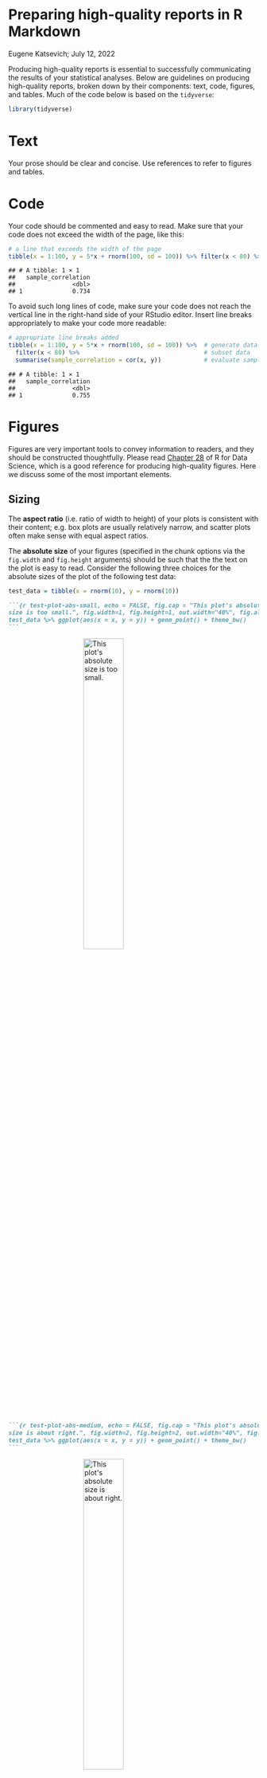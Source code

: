 Preparing high-quality reports in R Markdown
================
Eugene Katsevich; July 12, 2022

Producing high-quality reports is essential to successfully
communicating the results of your statistical analyses. Below are
guidelines on producing high-quality reports, broken down by their
components: text, code, figures, and tables. Much of the code below is
based on the `tidyverse`:

``` r
library(tidyverse)
```

# Text

Your prose should be clear and concise. Use references to refer to
figures and tables.

# Code

Your code should be commented and easy to read. Make sure that your code
does not exceed the width of the page, like this:

``` r
# a line that exceeds the width of the page
tibble(x = 1:100, y = 5*x + rnorm(100, sd = 100)) %>% filter(x < 80) %>% summarise(sample_correlation = cor(x, y))
```

    ## # A tibble: 1 × 1
    ##   sample_correlation
    ##                <dbl>
    ## 1              0.734

To avoid such long lines of code, make sure your code does not reach the
vertical line in the right-hand side of your RStudio editor. Insert line
breaks appropriately to make your code more readable:

``` r
# appropriate line breaks added
tibble(x = 1:100, y = 5*x + rnorm(100, sd = 100)) %>%  # generate data
  filter(x < 80) %>%                                   # subset data
  summarise(sample_correlation = cor(x, y))            # evaluate sample corr.
```

    ## # A tibble: 1 × 1
    ##   sample_correlation
    ##                <dbl>
    ## 1              0.755

# Figures

Figures are very important tools to convey information to readers, and
they should be constructed thoughtfully. Please read [Chapter
28](https://r4ds.had.co.nz/graphics-for-communication.html) of R for
Data Science, which is a good reference for producing high-quality
figures. Here we discuss some of the most important elements.

## Sizing

The **aspect ratio** (i.e. ratio of width to height) of your plots is
consistent with their content; e.g. box plots are usually relatively
narrow, and scatter plots often make sense with equal aspect ratios.

The **absolute size** of your figures (specified in the chunk options
via the `fig.width` and `fig.height` arguments) should be such that the
the text on the plot is easy to read. Consider the following three
choices for the absolute sizes of the plot of the following test data:

``` r
test_data = tibble(x = rnorm(10), y = rnorm(10))
```

```` markdown
```{r test-plot-abs-small, echo = FALSE, fig.cap = "This plot's absolute 
size is too small.", fig.width=1, fig.height=1, out.width="40%", fig.align = "center"}
test_data %>% ggplot(aes(x = x, y = y)) + geom_point() + theme_bw()
```
````

<img src="preparing-reports_files/figure-gfm/test-plot-abs-small-1.png" title="This plot's absolute size is too small." alt="This plot's absolute size is too small." width="40%" style="display: block; margin: auto;" />

```` markdown
```{r test-plot-abs-medium, echo = FALSE, fig.cap = "This plot's absolute 
size is about right.", fig.width=2, fig.height=2, out.width="40%", fig.align = "center"}
test_data %>% ggplot(aes(x = x, y = y)) + geom_point() + theme_bw()
```
````

<img src="preparing-reports_files/figure-gfm/test-plot-abs-medium-1.png" title="This plot's absolute size is about right." alt="This plot's absolute size is about right." width="40%" style="display: block; margin: auto;" />

```` markdown
```{r test-plot-abs-large, echo = FALSE, fig.cap = "This plot's absolute 
size is too large.", fig.width=5, fig.height=5, out.width="40%", fig.align = "center"}
test_data %>% ggplot(aes(x = x, y = y)) + geom_point() + theme_bw()
```
````

<img src="preparing-reports_files/figure-gfm/test-plot-abs-large-1.png" title="This plot's absolute size is too large." alt="This plot's absolute size is too large." width="40%" style="display: block; margin: auto;" />

Among the three resulting figures, the small-sized plot is too cramped,
the large-sized plot has axis titles and labels that are too small to
read, and the medium-sized plot is about right. A good rule of thumb is
that the smallest text in your plots should be roughly the same size as
the text in your report.

The **relative size** of your figures (relative to the dimensions of
your report, as specified by `out.width` in the chunk header) should
also be chosen appropriately. Compare the following three figures
corresponding to relative sizes of 10%, 40%, and 80%. The small plot is
too small to see, the large plot takes up too much space, and the medium
one is about right.

```` markdown
```{r test-plot-rel-small, echo = FALSE, fig.cap = "This plot's relative 
size is too small.", fig.width=2, fig.height=2, out.width="10%", fig.align = 
"center"}
test_data %>% ggplot(aes(x = x, y = y)) + geom_point() + theme_bw()
```
````

<img src="preparing-reports_files/figure-gfm/test-plot-rel-small-1.png" title="This plot's relative size is too small." alt="This plot's relative size is too small." width="10%" style="display: block; margin: auto;" />

```` markdown
```{r test-plot-rel-medium, echo = FALSE, fig.cap = "This plot's relative
size is about right.", fig.width=2, fig.height=2, out.width="40%", fig.align =
"center"}
test_data %>% ggplot(aes(x = x, y = y)) + geom_point() + theme_bw()
```
````

<img src="preparing-reports_files/figure-gfm/test-plot-rel-medium-1.png" title="This plot's relative size is about right." alt="This plot's relative size is about right." width="40%" style="display: block; margin: auto;" />

```` markdown
```{r test-plot-rel-large, echo = FALSE, fig.cap = "This plot's relative 
size is too large.", fig.width=2, fig.height=2, out.width="80%", fig.align =
"center"}
test_data %>% ggplot(aes(x = x, y = y)) + geom_point() + theme_bw()
```
````

<img src="preparing-reports_files/figure-gfm/test-plot-rel-large-1.png" title="This plot's relative size is too large." alt="This plot's relative size is too large." width="80%" height="80%" style="display: block; margin: auto;" />

## Titles

Each plot should include informative axis and legend titles. For
example, consider the code below (drawn from R4DS Chapter 28), which
produces the above plot.

``` r
# a plot without clear axis and legend titles
mpg %>%
  ggplot(aes(x = displ, y = hwy)) +
  geom_point(aes(color = class)) +
  geom_smooth(se = FALSE) + 
  theme_bw()
```

<img src="preparing-reports_files/figure-gfm/cars-unlabeled-1.png" title="A plot without clear titles." alt="A plot without clear titles." style="display: block; margin: auto;" />

This is a plot of fuel efficiency versus engine displacement for various
types of cars, but the axis and legend labels on the plot do not make
this very clear.

We can easily add informative titles to this plot using `labs`, which is
much easier to understand.

``` r
# a plot with clear axis and legend titles
mpg %>%
  ggplot(aes(x = displ, y = hwy)) +
  geom_point(aes(color = class)) +
  geom_smooth(se = FALSE) + 
  labs(
    x = "Engine displacement (liters)",
    y = "Highway fuel economy (miles per gallon)",
    colour = "Car type"
  ) +
  theme_bw()
```

<img src="preparing-reports_files/figure-gfm/cars-labeled-1.png" title="(A plot with clear axis and legend titles). Fuel efficiency generally decreases with engine size; two-seaters (sports cars) are an exception because of their light weight." alt="(A plot with clear axis and legend titles). Fuel efficiency generally decreases with engine size; two-seaters (sports cars) are an exception because of their light weight." style="display: block; margin: auto;" />
Plots might or might not need overall titles; often the axis titles
speak for themselves and the message of the plot can be conveyed in the
caption) To add plot titles if necessary, use `ggtitle`. If applicable,
axis titles should also include the units of measurement, e.g. liters or
miles per gallon.

## Layout

Sometimes, two or more plots make sense to present together in a single
figure. This can be accomplished in two ways. If the different plots
convey the same type of information but for different slices of the
data, then `facet_grid` and `facet_wrap` are the best way of laying out
these plots. For example, the code and figure below illustrate
`facet_wrap` for the `mpg` data used above.

``` r
# illustrate how to use facet_wrap to create a multi-panel plot
mpg %>%
  filter(class %in% 
           c("2seater", "compact", "midsize")) %>%  # select 3 classes of cars
  ggplot(aes(x = displ, y = hwy)) +
  geom_point() +
  facet_wrap(class ~ .) +                           # separate panels per class
  labs(
    x = "Engine displacement (liters)",
    y = "Highway fuel economy\n(miles per gallon)", # line break in axis title
  ) +
  theme_bw()
```

<img src="preparing-reports_files/figure-gfm/facet-wrap-1.png" title="An illustration of using $\texttt{facet\_wrap}$ to create a multi-panel plot." alt="An illustration of using $\texttt{facet\_wrap}$ to create a multi-panel plot." width="100%" style="display: block; margin: auto;" />

If the plots convey different types of information, then they should be
created separately and then concatenated together using the `plot_grid`
function from the `cowplot` package.

``` r
library(cowplot)
```

An example is shown below.

``` r
# illustration of using cowplot to concatenate multiple plots

# first plot: box plot of fuel economy by car type
p1 = mpg %>%
  mutate(class =                         # re-order car classes by fuel economy
           fct_reorder(class, hwy)) %>%
  ggplot(aes(x = class, y = hwy, fill = class)) +
  geom_boxplot() +
  labs(
    x = "Car type",
    y = "Highway fuel economy\n(miles per gallon)"
  ) + 
  theme_bw() + 
  theme(legend.position = "none",        # remove legend and x axis text because 
        axis.text.x = element_blank())   #  information present in second plot

# second plot: scatter plot of fuel economy versus car type
p2 = mpg %>%
  mutate(class =                         # re-order car classes by fuel economy
           fct_reorder(class, hwy)) %>%
  ggplot(aes(x = displ, y = hwy)) +
  geom_point(aes(color = class)) +
  geom_smooth(se = FALSE) + 
  labs(
    x = "Engine displacement (liters)",
    colour = "Car type"
  ) +
  theme_bw() + 
  theme(axis.title.y = element_blank())  # remove y axis title because already
                                         #  present in the first plot

# use cowplot to concatenate the two plots
plot_grid(p1, p2, 
          rel_widths = c(1,2), # specify relative widths
          align = "h")         # how to align subplots
```

<img src="preparing-reports_files/figure-gfm/cowplot-demo-1.png" title="(An illustration of using $\texttt{cowplot}$ to create a multi-panel plot.) Relationships between highway fuel economy and car type (left panel) and engine displacement (right panel)." alt="(An illustration of using $\texttt{cowplot}$ to create a multi-panel plot.) Relationships between highway fuel economy and car type (left panel) and engine displacement (right panel)." width="100%" style="display: block; margin: auto;" />

# Tables

Tables are generally less complex than figures, but many of the
principles of creating high-quality figures carry over to tables as well
(e.g. choosing appropriate sizes, captions, and titles.)

## Formatting

Use `kable` from the `knitr` package, in conjunction with the
`kableExtra` package, for creating nice tables. An example is below.

``` r
library(kableExtra)
```

## Column titles for tables

Just like axis labels for figures, column titles for tables should be
easily readable. Often this means not using the variable names directly
from your data frame. For example, consider the table below, which
displays the number of cylinders and the drive train type for the cars
in `mpg`.

``` r
# a table without clear column titles
mpg %>% 
  count(cyl, drv) %>%
  kable(row.names = NA, 
      booktabs = TRUE, digits = 2) %>%
  kable_styling(position = "center")
```

<table class="table" style="margin-left: auto; margin-right: auto;">
<thead>
<tr>
<th style="text-align:right;">
cyl
</th>
<th style="text-align:left;">
drv
</th>
<th style="text-align:right;">
n
</th>
</tr>
</thead>
<tbody>
<tr>
<td style="text-align:right;">
4
</td>
<td style="text-align:left;">
4
</td>
<td style="text-align:right;">
23
</td>
</tr>
<tr>
<td style="text-align:right;">
4
</td>
<td style="text-align:left;">
f
</td>
<td style="text-align:right;">
58
</td>
</tr>
<tr>
<td style="text-align:right;">
5
</td>
<td style="text-align:left;">
f
</td>
<td style="text-align:right;">
4
</td>
</tr>
<tr>
<td style="text-align:right;">
6
</td>
<td style="text-align:left;">
4
</td>
<td style="text-align:right;">
32
</td>
</tr>
<tr>
<td style="text-align:right;">
6
</td>
<td style="text-align:left;">
f
</td>
<td style="text-align:right;">
43
</td>
</tr>
<tr>
<td style="text-align:right;">
6
</td>
<td style="text-align:left;">
r
</td>
<td style="text-align:right;">
4
</td>
</tr>
<tr>
<td style="text-align:right;">
8
</td>
<td style="text-align:left;">
4
</td>
<td style="text-align:right;">
48
</td>
</tr>
<tr>
<td style="text-align:right;">
8
</td>
<td style="text-align:left;">
f
</td>
<td style="text-align:right;">
1
</td>
</tr>
<tr>
<td style="text-align:right;">
8
</td>
<td style="text-align:left;">
r
</td>
<td style="text-align:right;">
21
</td>
</tr>
</tbody>
</table>

We can specify clear column names via the `col.names` argument to
`kable`. See table below and the code chunk that produced it.

``` r
# a table with clear column titles
mpg %>% 
  count(cyl, drv) %>%
  kable(row.names = NA, 
        col.names = c("Num. cylinders", "Drive train", "Count"),
        booktabs = TRUE, 
        digits = 2) %>%
  kable_styling(position = "center")
```

<table class="table" style="margin-left: auto; margin-right: auto;">
<thead>
<tr>
<th style="text-align:right;">
Num. cylinders
</th>
<th style="text-align:left;">
Drive train
</th>
<th style="text-align:right;">
Count
</th>
</tr>
</thead>
<tbody>
<tr>
<td style="text-align:right;">
4
</td>
<td style="text-align:left;">
4
</td>
<td style="text-align:right;">
23
</td>
</tr>
<tr>
<td style="text-align:right;">
4
</td>
<td style="text-align:left;">
f
</td>
<td style="text-align:right;">
58
</td>
</tr>
<tr>
<td style="text-align:right;">
5
</td>
<td style="text-align:left;">
f
</td>
<td style="text-align:right;">
4
</td>
</tr>
<tr>
<td style="text-align:right;">
6
</td>
<td style="text-align:left;">
4
</td>
<td style="text-align:right;">
32
</td>
</tr>
<tr>
<td style="text-align:right;">
6
</td>
<td style="text-align:left;">
f
</td>
<td style="text-align:right;">
43
</td>
</tr>
<tr>
<td style="text-align:right;">
6
</td>
<td style="text-align:left;">
r
</td>
<td style="text-align:right;">
4
</td>
</tr>
<tr>
<td style="text-align:right;">
8
</td>
<td style="text-align:left;">
4
</td>
<td style="text-align:right;">
48
</td>
</tr>
<tr>
<td style="text-align:right;">
8
</td>
<td style="text-align:left;">
f
</td>
<td style="text-align:right;">
1
</td>
</tr>
<tr>
<td style="text-align:right;">
8
</td>
<td style="text-align:left;">
r
</td>
<td style="text-align:right;">
21
</td>
</tr>
</tbody>
</table>

